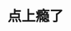 # 点上瘾了

<VoiceButton :voices="voices"></VoiceButton>

<script lang="ts">
import { defineComponent } from "vue"

export default defineComponent({
  setup() {
    return {
      voices: [
        {
          name: "PonPon",
          src: "/voice/ponpon.mp3"
        },
        {
          name: "花Q-1",
          src: "/voice/花Q-1.mp3"
        },
        {
          name: "花Q-2",
          src: "/voice/花Q-2.mp3"
        },
        {
          name: "谢谢大傻喵",
          src: "/voice/谢谢大傻喵.mp3"
        },
        {
          name: "Baka",
          src: "/voice/baka.mp3"
        }
      ]
    }
  }
})
</script>